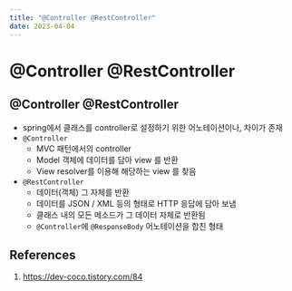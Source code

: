 ```yaml
---
title: "@Controller @RestController"
date: 2023-04-04
---
```


# @Controller @RestController

## @Controller @RestController

- spring에서 클래스를 controller로 설정하기 위한 어노테이션이나, 차이가 존재
- `@Controller`
  - MVC 패턴에서의 controller
  - Model 객체에 데이터를 담아 view 를 반환
  - View resolver를 이용해 해당하는 view 를 찾음
- `@RestController`
  - 데이터(객체) 그 자체를 반환
  - 데이터를 JSON / XML 등의 형태로 HTTP 응답에 담아 보냄
  - 클래스 내의 모든 메소드가 그 데이터 자체로 반환됨
  - `@Controller`에 `@ResponseBody` 어노테이션을 합친 형태

## References

1. https://dev-coco.tistory.com/84
